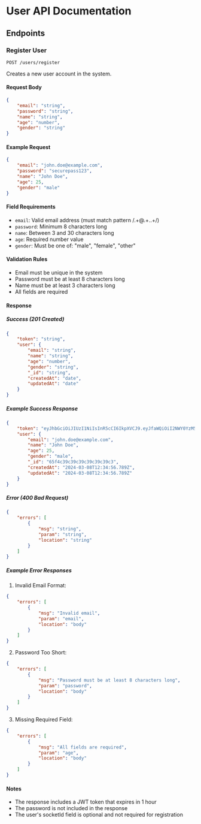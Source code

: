 # User API Documentation

## Endpoints

### Register User
`POST /users/register`

Creates a new user account in the system.

#### Request Body
```json
{
    "email": "string",
    "password": "string",
    "name": "string",
    "age": "number",
    "gender": "string"
}
```

#### Example Request
```json
{
    "email": "john.doe@example.com",
    "password": "securepass123",
    "name": "John Doe",
    "age": 25,
    "gender": "male"
}
```

#### Field Requirements
- `email`: Valid email address (must match pattern /.+\@.+\..+/)
- `password`: Minimum 8 characters long
- `name`: Between 3 and 30 characters long
- `age`: Required number value
- `gender`: Must be one of: "male", "female", "other"

#### Validation Rules
- Email must be unique in the system
- Password must be at least 8 characters long
- Name must be at least 3 characters long
- All fields are required

#### Response

##### Success (201 Created)
```json
{
    "token": "string",
    "user": {
        "email": "string",
        "name": "string",
        "age": "number",
        "gender": "string",
        "_id": "string",
        "createdAt": "date",
        "updatedAt": "date"
    }
}
```

##### Example Success Response
```json
{
    "token": "eyJhbGciOiJIUzI1NiIsInR5cCI6IkpXVCJ9.eyJfaWQiOiI2NWY0YzM5YzM5YzM5YzM5YzM5YzM5YzMiLCJpYXQiOjE3MDk5MjM0NTYsImV4cCI6MTcwOTkyNzA1Nn0.example",
    "user": {
        "email": "john.doe@example.com",
        "name": "John Doe",
        "age": 25,
        "gender": "male",
        "_id": "65f4c39c39c39c39c39c39c3",
        "createdAt": "2024-03-08T12:34:56.789Z",
        "updatedAt": "2024-03-08T12:34:56.789Z"
    }
}
```

##### Error (400 Bad Request)
```json
{
    "errors": [
        {
            "msg": "string",
            "param": "string",
            "location": "string"
        }
    ]
}
```

##### Example Error Responses

1. Invalid Email Format:
```json
{
    "errors": [
        {
            "msg": "Invalid email",
            "param": "email",
            "location": "body"
        }
    ]
}
```

2. Password Too Short:
```json
{
    "errors": [
        {
            "msg": "Password must be at least 8 characters long",
            "param": "password",
            "location": "body"
        }
    ]
}
```

3. Missing Required Field:
```json
{
    "errors": [
        {
            "msg": "All fields are required",
            "param": "age",
            "location": "body"
        }
    ]
}
```

#### Notes
- The response includes a JWT token that expires in 1 hour
- The password is not included in the response
- The user's socketId field is optional and not required for registration 